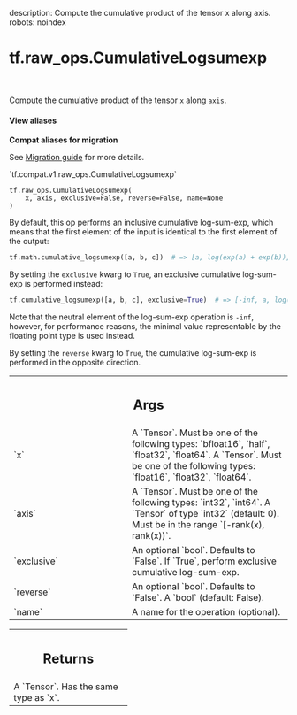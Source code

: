 description: Compute the cumulative product of the tensor x along axis.
robots: noindex

# tf.raw_ops.CumulativeLogsumexp

<!-- Insert buttons and diff -->

<table class="tfo-notebook-buttons tfo-api nocontent" align="left">

</table>



Compute the cumulative product of the tensor `x` along `axis`.


<section class="expandable">
  <h4 class="showalways">View aliases</h4>
  <p>
<b>Compat aliases for migration</b>
<p>See
<a href="https://www.tensorflow.org/guide/migrate">Migration guide</a> for
more details.</p>
<p>`tf.compat.v1.raw_ops.CumulativeLogsumexp`</p>
</p>
</section>

<pre class="devsite-click-to-copy prettyprint lang-py tfo-signature-link">
<code>tf.raw_ops.CumulativeLogsumexp(
    x, axis, exclusive=False, reverse=False, name=None
)
</code></pre>



<!-- Placeholder for "Used in" -->

By default, this op performs an inclusive cumulative log-sum-exp,
which means that the first
element of the input is identical to the first element of the output:
```python
tf.math.cumulative_logsumexp([a, b, c])  # => [a, log(exp(a) + exp(b)), log(exp(a) + exp(b) + exp(c))]
```

By setting the `exclusive` kwarg to `True`, an exclusive cumulative log-sum-exp is
performed instead:
```python
tf.cumulative_logsumexp([a, b, c], exclusive=True)  # => [-inf, a, log(exp(a) * exp(b))]
```
Note that the neutral element of the log-sum-exp operation is `-inf`,
however, for performance reasons, the minimal value representable by the
floating point type is used instead.

By setting the `reverse` kwarg to `True`, the cumulative log-sum-exp is performed in the
opposite direction.

<!-- Tabular view -->
 <table class="responsive fixed orange">
<colgroup><col width="214px"><col></colgroup>
<tr><th colspan="2"><h2 class="add-link">Args</h2></th></tr>

<tr>
<td>
`x`<a id="x"></a>
</td>
<td>
A `Tensor`. Must be one of the following types: `bfloat16`, `half`, `float32`, `float64`.
A `Tensor`. Must be one of the following types: `float16`, `float32`, `float64`.
</td>
</tr><tr>
<td>
`axis`<a id="axis"></a>
</td>
<td>
A `Tensor`. Must be one of the following types: `int32`, `int64`.
A `Tensor` of type `int32` (default: 0). Must be in the range
`[-rank(x), rank(x))`.
</td>
</tr><tr>
<td>
`exclusive`<a id="exclusive"></a>
</td>
<td>
An optional `bool`. Defaults to `False`.
If `True`, perform exclusive cumulative log-sum-exp.
</td>
</tr><tr>
<td>
`reverse`<a id="reverse"></a>
</td>
<td>
An optional `bool`. Defaults to `False`.
A `bool` (default: False).
</td>
</tr><tr>
<td>
`name`<a id="name"></a>
</td>
<td>
A name for the operation (optional).
</td>
</tr>
</table>



<!-- Tabular view -->
 <table class="responsive fixed orange">
<colgroup><col width="214px"><col></colgroup>
<tr><th colspan="2"><h2 class="add-link">Returns</h2></th></tr>
<tr class="alt">
<td colspan="2">
A `Tensor`. Has the same type as `x`.
</td>
</tr>

</table>

